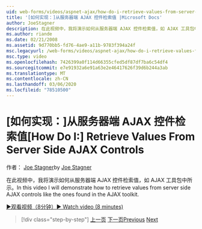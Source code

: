 ```yaml
---
uid: web-forms/videos/aspnet-ajax/how-do-i-retrieve-values-from-server-side-ajax-controls
title: '[如何实现：]从服务器端 AJAX 控件检索值 |Microsoft Docs'
author: JoeStagner
description: 在此视频中，我将演示如何从服务器端 AJAX 控件检索值，如 AJAX 工具包中所示。
ms.author: riande
ms.date: 02/21/2008
ms.assetid: 9d770bb5-fd76-4ae9-a11b-9783f394a24f
msc.legacyurl: /web-forms/videos/aspnet-ajax/how-do-i-retrieve-values-from-server-side-ajax-controls
msc.type: video
ms.openlocfilehash: 7426399a0f114d66355cfed5df87df7ba6c54df4
ms.sourcegitcommit: e7e91932a6e91a63e2e46417626f39d6b244a3ab
ms.translationtype: MT
ms.contentlocale: zh-CN
ms.lasthandoff: 03/06/2020
ms.locfileid: "78510500"
---
```

# <a name="how-do-i-retrieve-values-from-server-side-ajax-controls"></a><span data-ttu-id="d1c3c-103">[如何实现：]从服务器端 AJAX 控件检索值</span><span class="sxs-lookup"><span data-stu-id="d1c3c-103">[How Do I:] Retrieve Values From Server Side AJAX Controls</span></span>

<span data-ttu-id="d1c3c-104">作者： [Joe Stagner](https://github.com/JoeStagner)</span><span class="sxs-lookup"><span data-stu-id="d1c3c-104">by [Joe Stagner](https://github.com/JoeStagner)</span></span>

<span data-ttu-id="d1c3c-105">在此视频中，我将演示如何从服务器端 AJAX 控件检索值，如 AJAX 工具包中所示。</span><span class="sxs-lookup"><span data-stu-id="d1c3c-105">In this video I will demonstrate how to retrieve values from server side AJAX controls like the ones found in the AJAX toolkit.</span></span>

[<span data-ttu-id="d1c3c-106">&#9654;观看视频（8分钟）</span><span class="sxs-lookup"><span data-stu-id="d1c3c-106">&#9654; Watch video (8 minutes)</span></span>](https://channel9.msdn.com/Blogs/ASP-NET-Site-Videos/how-do-i-retrieve-values-from-server-side-ajax-controls)

> [!div class="step-by-step"]
> <span data-ttu-id="d1c3c-107">[上一页](how-do-i-associate-ajax-client-behavior-with-an-aspnet-server-control.md)
> [下一页](two-simple-techniques-for-triggering-updates-to-update-panels.md)</span><span class="sxs-lookup"><span data-stu-id="d1c3c-107">[Previous](how-do-i-associate-ajax-client-behavior-with-an-aspnet-server-control.md)
[Next](two-simple-techniques-for-triggering-updates-to-update-panels.md)</span></span>
